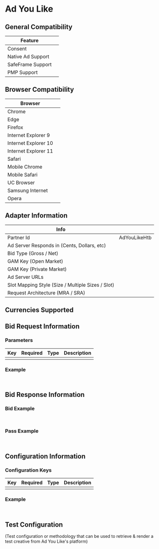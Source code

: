 # Ad You Like
## General Compatibility
|Feature|  |
|---|---|
| Consent |  |
| Native Ad Support |  |
| SafeFrame Support |  |
| PMP Support | |
 
## Browser Compatibility
| Browser |  |
|--- |---|
| Chrome |  |
| Edge |  |
| Firefox |  |
| Internet Explorer 9 |  |
| Internet Explorer 10 |  |
| Internet Explorer 11 |  |
| Safari |  |
| Mobile Chrome | |
| Mobile Safari | |
| UC Browser | |
| Samsung Internet | |
| Opera | |
 
## Adapter Information
| Info | |
|---|---|
| Partner Id | AdYouLikeHtb |
| Ad Server Responds in (Cents, Dollars, etc) | |
| Bid Type (Gross / Net) | |
| GAM Key (Open Market) | |
| GAM Key (Private Market) | |
| Ad Server URLs | |
| Slot Mapping Style (Size / Multiple Sizes / Slot) | |
| Request Architecture (MRA / SRA) | |
 
## Currencies Supported
 
## Bid Request Information
### Parameters
| Key | Required | Type | Description |
|---|---|---|---|
| | | | |
 
### Example
```javascript
 
```
 
## Bid Response Information
### Bid Example
```javascript
 
```
### Pass Example
```javascript
 
```
 
## Configuration Information
### Configuration Keys
| Key | Required | Type | Description |
|---|---|---|---|
| | | | |
### Example
```javascript
 
```

## Test Configuration
(Test configuration or methodology that can be used to retrieve & render a test creative from Ad You Like's platform)
```javascript
 
```
